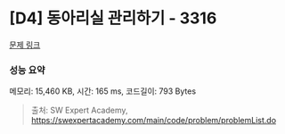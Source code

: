 # [D4] 동아리실 관리하기 - 3316 

[문제 링크](https://swexpertacademy.com/main/code/problem/problemDetail.do?contestProbId=AWBnFuhqxE8DFAWr) 

### 성능 요약

메모리: 15,460 KB, 시간: 165 ms, 코드길이: 793 Bytes



> 출처: SW Expert Academy, https://swexpertacademy.com/main/code/problem/problemList.do